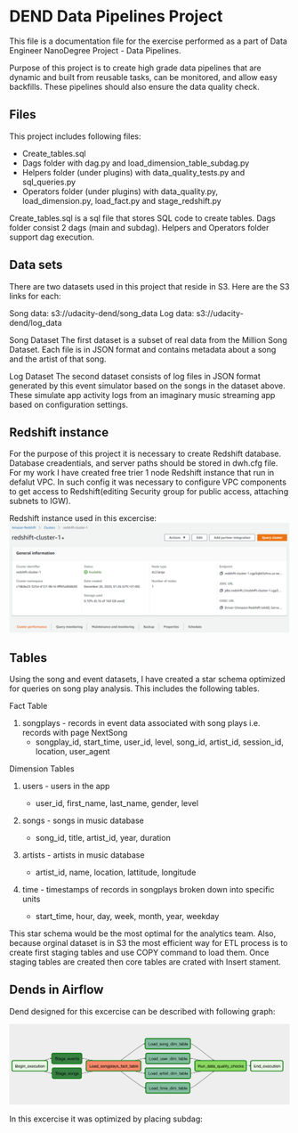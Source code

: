 # DEND Data Pipelines Project
This file is a documentation file for the exercise performed as a part of Data Engineer NanoDegree Project - Data Pipelines. 

Purpose of this project is to create high grade data pipelines that are dynamic and built from reusable tasks, can be monitored, and allow easy backfills. These pipelines should also ensure the data quality check.

## Files
This project includes following files:
 - Create_tables.sql
 - Dags folder with dag.py and load_dimension_table_subdag.py
 - Helpers folder (under plugins) with data_quality_tests.py and sql_queries.py
 - Operators folder (under plugins) with  data_quality.py, load_dimension.py, load_fact.py and stage_redshift.py


Create_tables.sql is a sql file that stores SQL code to create tables.
Dags folder consist 2 dags (main and subdag).
Helpers and Operators folder support dag execution.


## Data sets
There are two datasets used in this project that reside in S3. Here are the S3 links for each:

Song data: s3://udacity-dend/song_data
Log data: s3://udacity-dend/log_data

Song Dataset
The first dataset is a subset of real data from the Million Song Dataset. Each file is in JSON format and contains metadata about a song and the artist of that song. 

Log Dataset
The second dataset consists of log files in JSON format generated by this event simulator based on the songs in the dataset above. These simulate app activity logs from an imaginary music streaming app based on configuration settings.

## Redshift instance
For the purpose of this project it is necessary to create Redshift database. Database creadentials, and server paths should be stored in dwh.cfg file. For my work I have created free trier 1 node Redshift instance that run in defalut VPC. In such config it was necessary to configure VPC components to get access to Redshift(editing Security group for public access, attaching subnets to IGW). 

Redshift instance used in this excercise:
![alt text](https://github.com/matpl2/DEND_Datawarehouse/blob/main/picts/redshift.png)

## Tables
Using the song and event datasets, I have created a star schema optimized for queries on song play analysis. This includes the following tables.

Fact Table
1. songplays - records in event data associated with song plays i.e. records with page NextSong
   * songplay_id, start_time, user_id, level, song_id, artist_id, session_id, location, user_agent
   
Dimension Tables
1. users - users in the app
   * user_id, first_name, last_name, gender, level
   
2. songs - songs in music database
   * song_id, title, artist_id, year, duration
   
3. artists - artists in music database
    * artist_id, name, location, lattitude, longitude
    
4. time - timestamps of records in songplays broken down into specific units
    * start_time, hour, day, week, month, year, weekday
    
This star schema would be the most optimal for the analytics team. Also, because orginal dataset is in S3 the most efficient way for ETL process is to create first staging tables and use COPY command to load them. Once staging tables are created then core tables are crated with Insert stament.

## Dends in Airflow
Dend designed for this excercise can be described with following graph:

![alt text](https://github.com/matpl2/DEND_DPIPELINES/blob/main/picts/example-dag.png)

In this excercise it was optimized by placing subdag:
